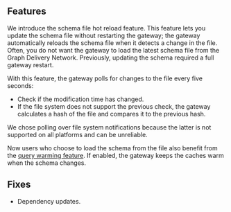 ## Features

We introduce the schema file hot reload feature. This feature lets you update the schema file without restarting the gateway; the gateway automatically reloads the schema file when it detects a change in the file. Often, you do not want the gateway to load the latest schema file from the Graph Delivery Network. Previously, updating the schema required a full gateway restart.

With this feature, the gateway polls for changes to the file every five seconds:

- Check if the modification time has changed.
- If the file system does not support the previous check, the gateway calculates a hash of the file and compares it to the previous hash.

We chose polling over file system notifications because the latter is not supported on all platforms and can be unreliable.

Now users who choose to load the schema from the file also benefit from the [query warming feature](https://grafbase.com/docs/reference/gateway/configuration/operation-caching). If enabled, the gateway keeps the caches warm when the schema changes.

## Fixes

- Dependency updates.
